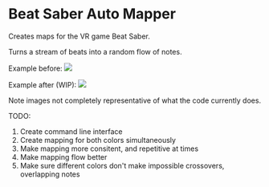 # Beat Saber Auto Mapper

Creates maps for the VR game Beat Saber.

Turns a stream of beats into a random flow of notes.

Example before:
![](before.png)

Example after (WIP):
![](after.png)

Note images not completely representative of what the code currently does.

TODO:
1. Create command line interface
2. Create mapping for both colors simultaneously 
3. Make mapping more consitent, and repetitive at times
4. Make mapping flow better
5. Make sure different colors don't make impossible crossovers, overlapping notes
